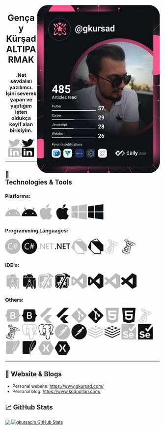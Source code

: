 <p>
  <a href="https://app.daily.dev/gkursad"><img src="https://github.com/gkursad/gkursad/blob/main/devcard.svg" width="400" alt="gkursad's Dev Card" align="right"/></a>
</p>
<p>
  <h1 align="center">Gençay Kürşad ALTIPARMAK</h1>
  <h3 align="center">.Net sevdalısı yazılımcı. İşini severek yapan ve yaptığım işten oldukça keyif alan birisiyim. </h3>    
  <p align="center">
    <a href="https://twitter.com/gkursad" target="_blank">
      <img align="center" src="/icons/twitter.svg#gh-dark-mode-only" alt="gkursad" height="30" width="40" />
      <img align="center" src="/icons-black/twitter.svg#gh-light-mode-only" alt="gkursad" height="30" width="40" />
    </a>
    <a href="https://linkedin.com/in/gkursad" target="boş">
      <img align="center" src="/icons/linkedin.svg#gh-dark-mode-only" alt="gkursad" height="30" width="40" />
      <img align="center" src="/icons-black/linkedin.svg#gh-light-mode-only" alt="gkursad" height="30" width="40" />
    </a>
  </p>

  ---

## 🔧 Technologies & Tools

<h3>Platforms:</h3>
<p align='left'>
 <img src='/icons/android.svg#gh-dark-mode-only' alt='android' width="50" heigth="50">  
 <img src='/icons-black/android.svg#gh-light-mode-only' alt='android' width="50" heigth="50"> 
 <img src='/icons/apple.svg#gh-dark-mode-only' alt='apple' width="50" heigth="50">
 <img src='/icons-black/apple.svg#gh-light-mode-only' alt='apple' width="50" heigth="50">
 <img src='/icons/windows.svg#gh-dark-mode-only' alt='windows' width="50" heigth="50"> 
 <img src='/icons-black/windows.svg#gh-light-mode-only' alt='windows' width="50" heigth="50">
</p>

<h3>Programming Languages:</h3>
  <p align="left"> 
    <img src='/icons/csharp.svg#gh-dark-mode-only' alt='csharp' width="50" heigth="50"> 
    <img src='/icons-black/csharp.svg#gh-light-mode-only' alt='csharp' width="50" heigth="50"> 
    <img src='/icons/dotnet.svg#gh-dark-mode-only' alt='dotnet' width="50" heigth="50"> 
    <img src='/icons-black/dotnet.svg#gh-light-mode-only' alt='dotnet' width="50" heigth="50"> 
    <img src='/icons/dart.svg#gh-dark-mode-only' alt='dart' width="50" heigth="50"> 
    <img src='/icons-black/dart.svg#gh-light-mode-only' alt='dart' width="50" heigth="50"> 
    <img src='/icons/microsoftsqlserver.svg#gh-dark-mode-only' alt='microsoftsqlserver' width="50" heigth="50"> 
    <img src='/icons-black/microsoftsqlserver.svg#gh-light-mode-only' alt='microsoftsqlserver' width="50" heigth="50"> 
  </p>
<h3>IDE's:</h3>
  <p align="left"> 
    <img src='/icons/androidstudio.svg#gh-dark-mode-only' alt='androidstudio' width="50" heigth="50"> 
    <img src='/icons-black/androidstudio.svg#gh-light-mode-only' alt='androidstudio' width="50" heigth="50"> 
    <img src='/icons/xcode.svg#gh-dark-mode-only' alt='xcode' width="50" heigth="50"> 
    <img src='/icons-black/xcode.svg#gh-light-mode-only' alt='xcode' width="50" heigth="50"> 
    <img src='/icons/visualstudio.svg#gh-dark-mode-only' alt='visualstudio' width="50" heigth="50"> 
    <img src='/icons-black/visualstudio.svg#gh-light-mode-only' alt='visualstudio' width="50" heigth="50"> 
    <img src='/icons/visualstudiocode.svg#gh-dark-mode-only' alt='visualstudiocode' width="50" heigth="50"> 
    <img src='/icons-black/visualstudiocode.svg#gh-light-mode-only' alt='visualstudiocode' width="50" heigth="50"> 
  </p>
<h3>Others:</h3>
  <p align="left"> 
    <img src='/icons/bootstrap.svg#gh-dark-mode-only' alt='bootstrap' width="50" heigth="50"> 
    <img src='/icons-black/bootstrap.svg#gh-light-mode-only' alt='bootstrap' width="50" heigth="50"> 
    <img src='/icons/flutter.svg#gh-dark-mode-only' alt='flutter' width="50" heigth="50"> 
    <img src='/icons-black/flutter.svg#gh-light-mode-only' alt='flutter' width="50" heigth="50"> 
    <img src='/icons/git.svg#gh-dark-mode-only' alt='git' width="50" heigth="50"> 
    <img src='/icons-black/git.svg#gh-light-mode-only' alt='git' width="50" heigth="50"> 
    <img src='/icons/html5.svg#gh-dark-mode-only' alt='html5' width="50" heigth="50"> 
    <img src='/icons-black/html5.svg#gh-light-mode-only' alt='html5' width="50" heigth="50"> 
    <img src='/icons/microsoftsqlserver.svg#gh-dark-mode-only' alt='microsoftsqlserver' width="50" heigth="50"> 
    <img src='/icons-black/microsoftsqlserver.svg#gh-light-mode-only' alt='microsoftsqlserver' width="50" heigth="50"> 
    <img src='/icons/postgresql.svg#gh-dark-mode-only' alt='gpostgresqlit' width="50" heigth="50"> 
    <img src='/icons-black/postgresql.svg#gh-light-mode-only' alt='postgresql' width="50" heigth="50"> 
    <img src='/icons/postman.svg#gh-dark-mode-only' alt='postman' width="50" heigth="50"> 
    <img src='/icons-black/postman.svg#gh-light-mode-only' alt='postman' width="50" heigth="50"> 
    <img src='/icons/redis.svg#gh-dark-mode-only' alt='redis' width="50" heigth="50"> 
    <img src='/icons-black/redis.svg#gh-light-mode-only' alt='redis' width="50" heigth="50"> 
    <img src='/icons/selenium.svg#gh-dark-mode-only' alt='selenium' width="50" heigth="50"> 
    <img src='/icons-black/selenium.svg#gh-light-mode-only' alt='selenium' width="50" heigth="50"> 
    <img src='/icons/sqlite.svg#gh-dark-mode-only' alt='sqlite' width="50" heigth="50"> 
    <img src='/icons-black/sqlite.svg#gh-light-mode-only' alt='sqlite' width="50" heigth="50"> 
    <img src='/icons/xamarin.svg#gh-dark-mode-only' alt='xamarin' width="50" heigth="50"> 
    <img src='/icons-black/xamarin.svg#gh-light-mode-only' alt='xamarin' width="50" heigth="50">
  </p>
  
  ---

## 📝 Website & Blogs

- Personal website: https://www.gkursad.com/
- Personal blog: https://www.kodnotlari.com/

## &#x1f4c8; GitHub Stats

<a href="https://github.com/gkursad/gkursad">
  <img align="center" src="https://github-readme-stats.vercel.app/api/top-langs/?username=gkursad&hide=java,html,tex&title_color=ffffff&text_color=c9cacc&icon_color=2bbc8a&bg_color=1d1f21&langs_count=3" />
</a>
<a href="https://github.com/gkursad/gkursad">
  <img align="center" src="https://github-readme-stats.vercel.app/api?username=gkursad&show_icons=true&line_height=27&count_private=true&title_color=ffffff&text_color=c9cacc&icon_color=2bbc8a&bg_color=1d1f21" alt="gkursad's GitHub Stats" />
</a>


</p>
